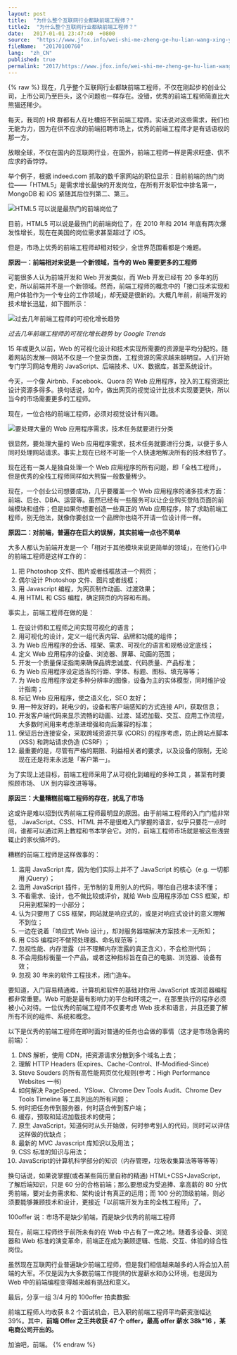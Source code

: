```yaml
---
layout: post
title:  "为什么整个互联网行业都缺前端工程师？"
title2:  "为什么整个互联网行业都缺前端工程师？"
date:   2017-01-01 23:47:40  +0800
source:  "https://www.jfox.info/wei-shi-me-zheng-ge-hu-lian-wang-xing-ye-du-que-qian-duan-gong-cheng-shi.html"
fileName:  "20170100760"
lang:  "zh_CN"
published: true
permalink: "2017/https://www.jfox.info/wei-shi-me-zheng-ge-hu-lian-wang-xing-ye-du-que-qian-duan-gong-cheng-shi.html"
---
```

{% raw %}
现在，几乎整个互联网行业都缺前端工程师，不仅在刚起步的创业公司，上市公司乃至巨头，这个问题也一样存在。没错，优秀的前端工程师简直比大熊猫还稀少。

每天，我司的 HR 群都有人在吐槽招不到前端工程师。实话说对这些需求，我们也无能为力，因为在供不应求的前端招聘市场上，优秀的前端工程师才是有话语权的那一方。

放眼全球，不仅在国内的互联网行业，在国外，前端工程师一样是需求旺盛、供不应求的香饽饽。

举个例子，根据 indeed.com 抓取的数千家网站的职位显示：目前前端的热门岗位——「HTML5」是需求增长最快的开发岗位，在所有开发职位中排名第一，MongoDB 和 iOS 紧随其后位列第二、第三。

![HTML5 可以说是最热门的前端岗位了](d605501.png)

目前，HTML5 可以说是最热门的前端岗位了，在 2010 年和 2014 年底有两次爆发性增长，现在在美国的岗位需求甚至超过了 iOS。

但是，市场上优秀的前端工程师却相对较少，全世界范围看都是个难题。

**原因一：前端相对来说是一个新领域，当今的 Web 需要更多的工程师**

可能很多人认为前端开发和 Web 开发类似，而 Web 开发已经有 20 多年的历史，所以前端并不是一个新领域。然而，前端工程师的概念中的「接口技术实现和用户体验作为一个专业的工作领域」，却无疑是很新的。大概几年前，前端开发的技术增长迅猛，如下图所示：

![过去几年前端工程师的可视化增长趋势](b3787c6.png)

*过去几年前端工程师的可视化增长趋势 by Google Trends*

15 年或更久以前，Web 的可视化设计和技术实现所需要的资源是平均分配的。随着网站的发展—网站不仅是一个登录页面，工程资源的需求越来越明显。人们开始专门学习网站专用的 JavaScript、后端技术、UX、数据库，甚至系统设计。

今天，一个像 Airbnb、Facebook、Quora 的 Web 应用程序，投入的工程资源比设计资源多得多。换句话说，如今，做出网页的视觉设计比技术实现要更快，所以当今的市场需要更多的工程师。

现在，一位合格的前端工程师，必须对视觉设计有兴趣。

![要处理大量的 Web 应用程序需求，技术任务就要进行分类](f09d732.png)

很显然，要处理大量的 Web 应用程序需求，技术任务就要进行分类，以便于多人同时处理网站请求。事实上现在已经不可能一个人快速地解决所有的技术细节了。

现在还有一类人是独自处理一个 Web 应用程序的所有问题，即「全栈工程师」，但是优秀的全栈工程师同样如大熊猫一般数量稀少。

现在，一个创业公司想要成功，几乎要覆盖一个 Web 应用程序的诸多技术方面：前端、后台、DBA、运营等。虽然已经有一些服务可以让企业购买登陆页面的前端模块和组件；但是如果你想要创造一些真正的 Web 应用程序，除了求助前端工程师，别无他法，就像你要创立一个品牌你也绕不开请一位设计师一样。

**原因二：对前端，普遍存在巨大的误解，其实前端一点也不简单**

大多人都认为前端开发是一个「相对于其他模块来说更简单的领域」，在他们心中的前端工程师是这样工作的：

1. 把 Photoshop 文件、图片或者线框放进一个网页；
2. 偶尔设计 Photoshop 文件、图片或者线框；
3. 用 Javascript 编程，为网页制作动画、过渡效果；
4. 用 HTML 和 CSS 编程，确定网页的内容和布局。

事实上，前端工程师在做的是：

1. 在设计师和工程师之间实现可视化的语言；
2. 用可视化的设计，定义一组代表内容、品牌和功能的组件；
3. 为 Web 应用程序的会话、框架、需求、可视化的语言和规格设定底线；
4. 定义 Web 应用程序的设备、浏览器、屏幕、动画的范围；
5. 开发一个质量保证指南来确保品牌忠诚度、代码质量、产品标准；
6. 为 Web 应用程序设定适当的行距、字体、标题、图标、填充等等；
7. 为 Web 应用程序设定多种分辨率的图像，设备为主的实体模型，同时维护设计指南；
8. 标记 Web 应用程序，使之语义化，SEO 友好；
9. 用一种友好的，耗电少的，设备和客户端感知的方式连接 API，获取信息；
10. 开发客户端代码来显示流畅的动画、过渡、延迟加载、交互、应用工作流程，大多数时间用来考虑渐进增强和向后兼容的标准；
11. 保证后台连接安全，采取跨域资源共享 (CORS) 的程序考虑，防止跨站点脚本 (XSS) 和跨站请求伪造 (CSRF) ；
12. 最重要的是，尽管有严格的期限、利益相关者的要求，以及设备的限制，无论现在还是将来永远是「客户第一」。

为了实现上述目标，前端工程师采用了从可视化到编程的多种工具 ，甚至有时要照顾市场、 UX 到内容改进等等。

**原因三：大量糟糕前端工程师的存在，扰乱了市场**

这或许是难以招到优秀前端工程师最明显的原因。由于前端工程师的入门门槛非常低， JavaScript、CSS、HTML 并不是很难入门掌握的语言，似乎只要花一点时间，谁都可以通过网上教程和书本学会它。对的，前端工程师市场就是被这些浅尝辄止的家伙搞坏的。

糟糕的前端工程师是这样做事的：

1. 滥用 JavaScript 库，因为他们实际上并不了 JavaScript 的核心（e.g. 一切都用 jQuery）；
2. 滥用 JavaScript 插件，无节制的复用别人的代码，哪怕自己根本读不懂；
3. 不看需求、设计，也不做比较或评价，就给 Web 应用程序添加 CSS 框架，却只用到框架的一小部分；
4. 认为只要用了 CSS 框架，网站就是响应式的，或是对响应式设计的意义理解不到位；
5. 一边在说着「响应式 Web 设计」，却对服务器端解决方案技术一无所知；
6. 用 CSS 编程时不做预处理器、命名规范等；
7. 忽视性能、内存泄露（并不理解内存泄露的真正含义），不会检测代码；
8. 不会用指标衡量一个产品，或者这种指标旨在自己的电脑、浏览器、设备有效；
9. 忽视 30 年来的软件工程技术，闭门造车。

要知道，入门容易精通难，计算机和软件的基础对你用 JavaScript 或浏览器编程都非常重要。Web 可能是最有影响力的平台和环境之一，在那里执行的程序必须被小心对待。一位优秀的前端工程师不仅要考虑 Web 技术和语言，并且还要了解所有不同的组件、系统和概念。

以下是优秀的前端工程师在即时面对普通的任务也会做的事情（这才是市场急需的前端）：

1. DNS 解析，使用 CDN，把资源请求分散到多个域名上去；
2. 理解 HTTP Headers (Expires、Cache-Control、If-Modified-Since)
3. Steve Souders 的所有高性能网页优化规则(参考：High Performance Websites 一书)
4. 如何解决 PageSpeed、YSlow、Chrome Dev Tools Audit、Chrome Dev Tools Timeline 等工具列出的所有问题；
5. 何时把任务传到服务器，何时适合传到客户端；
6. 缓存，预取和延迟加载技术的使用；
7. 原生 JavaScript，知道何时从头开始做，何时参考别人的代码，同时可以评估这样做的优缺点；
8. 最新的 MVC Javascript 库知识以及用法；
9. CSS 标准的知识与用法；
10. JavaScript的计算机科学部分的知识（内存管理，垃圾收集算法等等等等）

换句话说，如果说掌握(或者某些简历里自称的精通) HTML+CSS+JavaScript，了解后端知识，只是 60 分的合格前端；那么要想成为受追捧、拿高薪的 80 分优秀前端，要对业务需求和、架构设计有真正的运用；而 100 分的顶级前端，则必须要能够兼顾技术和设计，更接近「以前端开发为主的全栈工程师」了。

100offer 说：市场不是缺少前端，而是缺少优秀的前端工程师

现在，前端工程师终于前所未有的在 Web 中占有了一席之地。随着多设备、浏览器和 Web 标准的演变革命，前端正在成为兼顾逻辑、性能、交互、体验的综合性岗位。

虽然现在互联网行业普遍缺少前端工程师，但是我们相信越来越多的人将会加入前端的大军。不仅是因为大多数前端工作提供的优渥薪水和办公环境，也是因为 Web 中的前端编程变得越来越有挑战和意义。

最后，分享一组 3/4 月的 100offer 拍卖数据:

前端工程师人均收获 8.2 个面试机会，已入职的前端工程师平均薪资涨幅达39%。其中，**前端 Offer 之王共收获 47 个 offer，最高 offer 薪水 38k*16 ，某电商公司开出的。**

加油吧，前端。
{% endraw %}